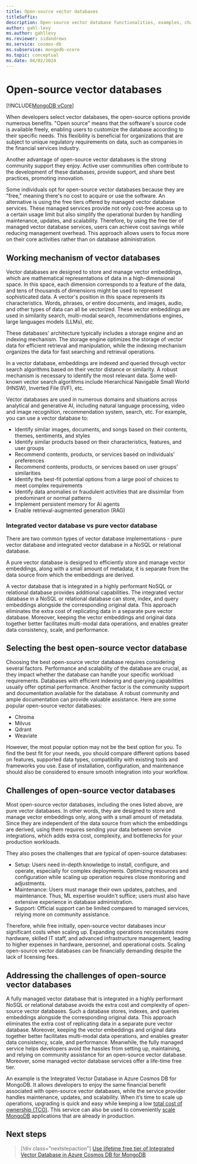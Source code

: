 ```yaml
---
title: Open-source vector databases
titleSuffix: 
description: Open-source vector database functionalities, examples, challenges, and solutions.
author: gahl-levy
ms.author: gahllevy
ms.reviewer: sidandrews
ms.service: cosmos-db
ms.subservice: mongodb-vcore
ms.topic: conceptual
ms.date: 04/02/2024
---
```


# Open-source vector databases

[!INCLUDE[MongoDB vCore](../../includes/appliesto-mongodb-vcore.md)]

When developers select vector databases, the open-source options provide numerous benefits. "Open source" means that the software's source code is available freely, enabling users to customize the database according to their specific needs. This flexibility is beneficial for organizations that are subject to unique regulatory requirements on data, such as companies in the financial services industry.

Another advantage of open-source vector databases is the strong community support they enjoy. Active user communities often contribute to the development of these databases, provide support, and share best practices, promoting innovation.

Some individuals opt for open-source vector databases because they are "free," meaning there's no cost to acquire or use the software. An alternative is using the free tiers offered by managed vector database services. These managed services provide not only cost-free access up to a certain usage limit but also simplify the operational burden by handling maintenance, updates, and scalability. Therefore, by using the free tier of managed vector database services, users can achieve cost savings while reducing management overhead. This approach allows users to focus more on their core activities rather than on database administration.

## Working mechanism of vector databases

Vector databases are designed to store and manage vector embeddings, which are mathematical representations of data in a high-dimensional space. In this space, each dimension corresponds to a feature of the data, and tens of thousands of dimensions might be used to represent sophisticated data. A vector's position in this space represents its characteristics. Words, phrases, or entire documents, and images, audio, and other types of data can all be vectorized. These vector embeddings are used in similarity search, multi-modal search, recommendations engines, large languages models (LLMs), etc.

These databases' architecture typically includes a storage engine and an indexing mechanism. The storage engine optimizes the storage of vector data for efficient retrieval and manipulation, while the indexing mechanism organizes the data for fast searching and retrieval operations.

In a vector database, embeddings are indexed and queried through vector search algorithms based on their vector distance or similarity. A robust mechanism is necessary to identify the most relevant data. Some well-known vector search algorithms include Hierarchical Navigable Small World (HNSW), Inverted File (IVF), etc.

Vector databases are used in numerous domains and situations across analytical and generative AI, including natural language processing, video and image recognition, recommendation system, search, etc. For example, you can use a vector database to:

- Identify similar images, documents, and songs based on their contents, themes, sentiments, and styles
- Identify similar products based on their characteristics, features, and user groups
- Recommend contents, products, or services based on individuals' preferences
- Recommend contents, products, or services based on user groups' similarities
- Identify the best-fit potential options from a large pool of choices to meet complex requirements
- Identify data anomalies or fraudulent activities that are dissimilar from predominant or normal patterns
- Implement persistent memory for AI agents
- Enable retrieval-augmented generation (RAG)

### Integrated vector database vs pure vector database

There are two common types of vector database implementations - pure vector database and integrated vector database in a NoSQL or relational database.

A pure vector database is designed to efficiently store and manage vector embeddings, along with a small amount of metadata; it is separate from the data source from which the embeddings are derived.

A vector database that is integrated in a highly performant NoSQL or relational database provides additional capabilities. The integrated vector database in a NoSQL or relational database can store, index, and query embeddings alongside the corresponding original data. This approach eliminates the extra cost of replicating data in a separate pure vector database. Moreover, keeping the vector embeddings and original data together better facilitates multi-modal data operations, and enables greater data consistency, scale, and performance.

## Selecting the best open-source vector database

Choosing the best open-source vector database requires considering several factors. Performance and scalability of the database are crucial, as they impact whether the database can handle your specific workload requirements. Databases with efficient indexing and querying capabilities usually offer optimal performance. Another factor is the community support and documentation available for the database. A robust community and ample documentation can provide valuable assistance. Here are some popular open-source vector databases:

- Chroma
- Milvus
- Qdrant
- Weaviate

However, the most popular option may not be the best option for you. To find the best fit for your needs, you should compare different options based on features, supported data types, compatibility with existing tools and frameworks you use. Ease of installation, configuration, and maintenance should also be considered to ensure smooth integration into your workflow. 

## Challenges of open-source vector databases

Most open-source vector databases, including the ones listed above, are pure vector databases. In other words, they are designed to store and manage vector embeddings only, along with a small amount of metadata. Since they are independent of the data source from which the embeddings are derived, using them requires sending your data between service integrations, which adds extra cost, complexity, and bottlenecks for your production workloads.

They also poses the challenges that are typical of open-source databases:

- Setup: Users need in-depth knowledge to install, configure, and operate, especially for complex deployments. Optimizing resources and configuration while scaling up operation requires close monitoring and adjustments.
- Maintenance: Users must manage their own updates, patches, and maintenance. Thus, ML expertise wouldn't suffice; users must also have extensive experience in database administration.
- Support: Official support can be limited compared to managed services, relying more on community assistance.

Therefore, while free initially, open-source vector databases incur significant costs when scaling up. Expanding operations necessitates more hardware, skilled IT staff, and advanced infrastructure management, leading to higher expenses in hardware, personnel, and operational costs. Scaling open-source vector databases can be financially demanding despite the lack of licensing fees.

## Addressing the challenges of open-source vector databases

A fully managed vector database that is integrated in a highly performant NoSQL or relational database avoids the extra cost and complexity of open-source vector databases. Such a database stores, indexes, and queries embeddings alongside the corresponding original data. This approach eliminates the extra cost of replicating data in a separate pure vector database. Moreover, keeping the vector embeddings and original data together better facilitates multi-modal data operations, and enables greater data consistency, scale, and performance. Meanwhile, the fully managed service helps developers avoid the hassles from setting up, maintaining, and relying on community assistance for an open-source vector database. Moreover, some managed vector database services offer a life-time free tier.

An example is the Integrated Vector Database in Azure Cosmos DB for MongoDB. It allows developers to enjoy the same financial benefit associated with open-source vector databases, while the service provider handles maintenance, updates, and scalability. When it’s time to scale up operations, upgrading is quick and easy while keeping a low [total cost of ownership (TCO)](introduction.md#low-total-cost-of-ownership-tco). This service can also be used to conveniently [scale MongoDB](../reimagined.md) applications that are already in production.

## Next steps
> [!div class="nextstepaction"]
> [Use lifetime free tier of Integrated Vector Database in Azure Cosmos DB for MongoDB](free-tier.md)
